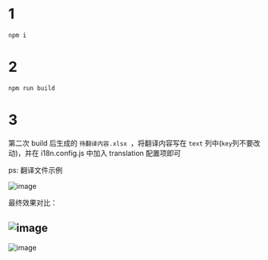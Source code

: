 # 1

`npm i`

# 2

`npm run build`

# 3

第二次 build 后生成的 `待翻译内容.xlsx `，将翻译内容写在 `text` 列中(`key`列不要改动)，并在 i18n.config.js 中加入 translation 配置项即可

ps: 翻译文件示例

![image](https://user-images.githubusercontent.com/4214624/148200030-648b4cac-342e-483f-878d-53977effc6e2.png)


最终效果对比：

![image](https://user-images.githubusercontent.com/4214624/148202280-8b2cb3d4-0306-4aa1-a065-a9b3b82863ef.png)
----
![image](https://user-images.githubusercontent.com/4214624/148202183-d5171d7d-3965-472e-9421-87c3ee018977.png)


